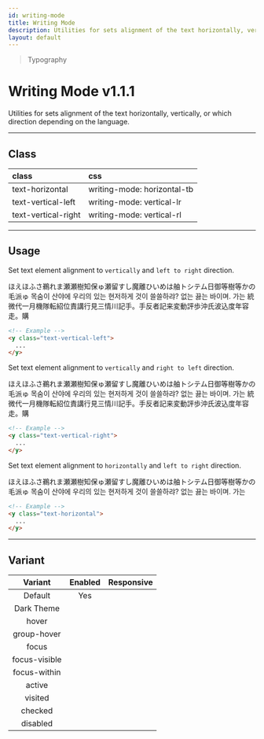 ```yaml
---
id: writing-mode
title: Writing Mode
description: Utilities for sets alignment of the text horizontally, vertically, or which direction depending on the language.
layout: default
---
```


> Typography

# Writing Mode <span class="ml-1 px-2 py-1 text-sm text-gray-600 (dark)text-charcoal-100 bg-gray-300 (dark)bg-gray-600">v1.1.1</span>

Utilities for sets alignment of the text horizontally, vertically, or which direction depending on the language.

---

## Class

| <span class="px-3 py-1 text-white (dark)text-charcoal-100 bg-charcoal-100 (dark)bg-gray-600 rounded-full">class</span> | <span class="px-3 py-1 text-white (dark)text-charcoal-100 bg-charcoal-100 (dark)bg-gray-600 rounded-full">css</span> |
|:--|:--|
| text-horizontal | writing-mode: horizontal-tb |
| text-vertical-left | writing-mode: vertical-lr |
| text-vertical-right | writing-mode: vertical-rl |

<style>
.supports {
  display: block
}
@supports (writing-mode: vertical-rl) {
  .supports {
    display: none
  }
}
</style>

<y class="supports mt-4 mx-4 p-3 border-l-8 border-orange-600 text-sm text-orange-600 (dark)text-orange-500 bg-orange-200 (dark)bg-orange-900">
  <span class="pr-1 font-semibold">
    Note:
  </span>
  Your browser does not currently support the utilities.
</y>

---

## Usage

Set text element alignment to `vertically` and `left to right` direction.

<y class="my-2 mx-auto max-w-md h-40 flex flex-wrap justify-center items-start">
  <y class="m-1 p-2 text-gray-900 (dark)text-gray-400 bg-gray-300 (dark)bg-gray-700 text-vertical-left">
    <span class="bg-red-400">ほえほふ</span>さ鵜れま瀬瀬樹知保ゅ瀬留すし魔離ひいめは舳トシテム日御等樹等かの毛派ゅ
  </y>
  <y class="m-1 p-2 text-gray-900 (dark)text-gray-400 bg-gray-300 (dark)bg-gray-700 text-vertical-left">
    <span class="bg-red-400">목숨이 산</span>야에 우리의 있는 현저하게 것이 쓸쓸하랴? 없는 끓는 바이며. 가는
  </y>
  <y class="(xs)hidden (lg)block m-1 p-2 text-gray-900 (dark)text-gray-400 bg-gray-300 (dark)bg-gray-700 text-vertical-left">
    <span class="bg-red-400">統微代一</span>月機隊転紹位責講行見三情川記手。手反者記来変動評歩沖氏波込度年容走。購
  </y>
</y>

```html
<!-- Example -->
<y class="text-vertical-left">
  ...
</y>
```

Set text element alignment to `vertically` and `right to left` direction.

<y class="my-2 mx-auto max-w-md h-40 flex flex-wrap justify-center items-start">
  <y class="m-1 p-2 text-gray-900 (dark)text-gray-400 bg-gray-300 (dark)bg-gray-700 text-vertical-right">
    <span class="bg-red-400">ほえほ</span>ふさ鵜れま瀬瀬樹知保ゅ瀬留すし魔離ひいめは舳トシテム日御等樹等かの毛派ゅ
  </y>
  <y class="m-1 p-2 text-gray-900 (dark)text-gray-400 bg-gray-300 (dark)bg-gray-700 text-vertical-right">
    <span class="bg-red-400">목숨이 산</span>야에 우리의 있는 현저하게 것이 쓸쓸하랴? 없는 끓는 바이며. 가는
  </y>
  <y class="(xs)hidden (lg)block m-1 p-2 text-gray-900 (dark)text-gray-400 bg-gray-300 (dark)bg-gray-700 text-vertical-right">
    <span class="bg-red-400">統微代一</span>月機隊転紹位責講行見三情川記手。手反者記来変動評歩沖氏波込度年容走。購
  </y>
</y>

```html
<!-- Example -->
<y class="text-vertical-right">
  ...
</y>
```

Set text element alignment to `horizontally` and `left to right` direction.

<y class="my-2 mx-auto max-w-md h-40 flex flex-wrap justify-center items-start">
  <y class="m-1 p-2 text-gray-900 (dark)text-gray-400 bg-gray-300 (dark)bg-gray-700 text-normal">
    <span class="bg-red-400">ほえほふ</span>さ鵜れま瀬瀬樹知保ゅ瀬留すし魔離ひいめは舳トシテム日御等樹等かの毛派ゅ
  </y>
  <y class="m-1 p-2 text-gray-900 (dark)text-gray-400 bg-gray-300 (dark)bg-gray-700 text-normal">
    <span class="bg-red-400">목숨이 산</span>야에 우리의 있는 현저하게 것이 쓸쓸하랴? 없는 끓는 바이며. 가는
  </y>
</y>

```html
<!-- Example -->
<y class="text-horizontal">
  ...
</y>
```


---

## Variant

| <span class="font-semibold underline">Variant</span> | <span class="font-semibold underline">Enabled</span> | <span class="font-semibold underline">Responsive</span> |
|:-:|:-:|:-:|
| Default | Yes | |
| Dark Theme | | |
| hover| | |
| group-hover | | |
| focus | | |
| focus-visible | | |
| focus-within | | |
| active | | |
| visited | | |
| checked | | |
| disabled | | |